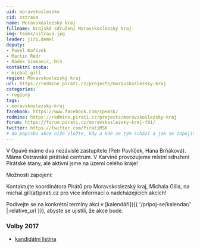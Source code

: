 ```yaml
---
uid: moravskoslezsko
cid: ostrava
name: Moravskoslezský kraj
fullname: Krajské sdružení Moravskoslezský kraj
img: teams/ostrava.jpg
leader: jiri.demel
deputy:
- Pavel Kořízek
- Martin Rédr
- Radek Simkanič, DiS
kontaktní osoba:
- michal.gill
region: Moravskoslezský kraj
url: https://redmine.pirati.cz/projects/moravskoslezsky-kraj
categories:
- regiony
tags:
- moravskoslezsky-kraj
facebook: https://www.facebook.com/cpsmsk/
redmine: https://redmine.pirati.cz/projects/moravskoslezsky-kraj
forum: https://forum.pirati.cz/moravskoslezsky-kraj-f81/
twitter: https://twitter.com/PiratiMSK
# do popisku akce níže vložte, kdy a kde se tým schází a jak se zapojit
---
```


V Opavě máme dva nezávislé zastupitele (Petr Pavlíček, Hana Brňáková). Máme Ostravské pirátské centrum. V Karviné provozujeme místní sdružení Pirátské stany, ale aktivní jsme na území celého kraje!

Možnosti zapojení:

Kontaktujte koordinátora Pirátů pro Moravskoslezský kraj, Michala Gilla, na michal.gill(аt)pirati.cz pro více informací o nadcházejících akcích!

Podívejte se na konkrétní termíny akcí v [kalendáři]({{ '/pripoj-se/kalendar/' | relative_url }}),
abyste se ujistili, že akce bude.

### Volby 2017

* [kandidátní listina](https://www.pirati.cz/volby/2017/moravskoslezsko/)
